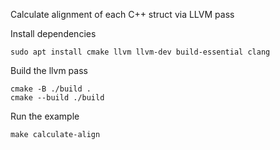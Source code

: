 Calculate alignment of each C++ struct via LLVM pass

Install dependencies
```shell
sudo apt install cmake llvm llvm-dev build-essential clang
```

Build the llvm pass
```shell
cmake -B ./build .
cmake --build ./build
```

Run the example
```shell
make calculate-align
```